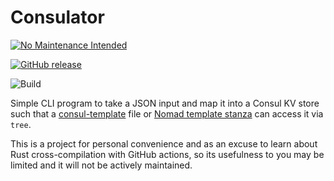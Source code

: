 Consulator
==========

[![No Maintenance Intended](http://unmaintained.tech/badge.svg)](http://unmaintained.tech/)

[![GitHub release](https://img.shields.io/github/release/jlindsey/consulator.svg)](https://github.com/jlindsey/consulator/releases/)

![Build](https://github.com/jlindsey/consulator/workflows/push/badge.svg)

Simple CLI program to take a JSON input and map it into a Consul KV store such that a
[consul-template][1] file or [Nomad template stanza][2] can access it via `tree`.

This is a project for personal convenience and as an excuse to learn about Rust
cross-compilation with GitHub actions, so its usefulness to you may be limited and it
will not be actively maintained.

[1]: https://github.com/hashicorp/consul-template
[2]: https://www.nomadproject.io/docs/job-specification/template.html
